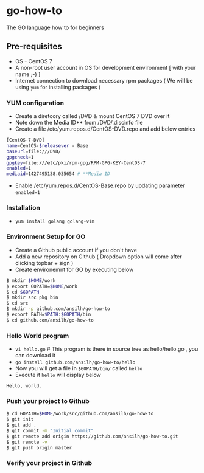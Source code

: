 # go-how-to

The GO language how to for beginners

## Pre-requisites

* OS - CentOS 7 
* A non-root user account in OS for development environment [ with your name ;-) ]
* Internet connection to download necessary rpm packages ( We will be using `yum` for installing packages )

### YUM configuration

* Create a diretcory called /DVD & mount CentOS 7 DVD over it
* Note down the Media ID** from /DVD/.discinfo file
* Create a file /etc/yum.repos.d/CentOS-DVD.repo and add below entries
```bash
[CentOS-7-DVD]
name=CentOS-$releasever - Base
baseurl=file:///DVD/
gpgcheck=1
gpgkey=file:///etc/pki/rpm-gpg/RPM-GPG-KEY-CentOS-7
enabled=1
mediaid=1427495138.035654 # **Media ID 
```

* Enable /etc/yum.repos.d/CentOS-Base.repo by updating parameter `enabled=1`

### Installation

* `yum install golang golang-vim`

### Environment Setup for GO

* Create a Github public account if you don't have 
* Add a new repository on Github ( Dropdown option will come after clicking topbar + sign )
* Create environemnt for GO by executing below
```bash
$ mkdir $HOME/work
$ export GOPATH=$HOME/work
$ cd $GOPATH
$ mkdir src pkg bin
$ cd src
$ mkdir -p github.com/ansilh/go-how-to
$ export PATH=$PATH:$GOPATH/bin
$ cd github.com/ansilh/go-how-to
```

### Hello World program

* `vi hello.go` # This program is there in source tree as hello/hello.go , you can download it
* `go install github.com/ansilh/go-how-to/hello`
* Now you will get a file in `$GOPATH/bin/` called `hello`
* Execute it `hello` will display below

`Hello, world.`

### Push your project to Github

```bash
$ cd GOPATH=$HOME/work/src/github.com/ansilh/go-how-to
$ git init
$ git add .
$ git commit -m "Initial commit"
$ git remote add origin https://github.com/ansilh/go-how-to.git
$ git remote -v
$ git push origin master
```

### Verify your project in Github
